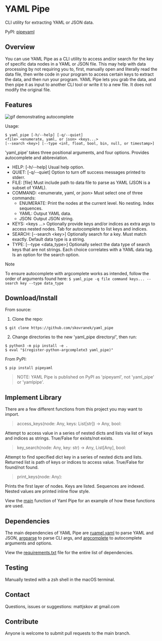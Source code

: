 # YAML Pipe
CLI utility for extracting YAML or JSON data.

PyPI: [pipeyaml](https://pypi.org/project/pipeyaml/)

## Overview
You can use YAML Pipe as a CLI utility to access and/or search for the key of specific data nodes in a YAML or JSON file. This may help with data processing by not requiring you to, first, manually open and literally read the data file, then write code in your program to access certain keys to extract the data, and then run your program. YAML Pipe lets you grab the data, and then pipe it as input to another CLI tool or write it to a new file. It does not modify the original file.

## Features
![gif demonstrating autocomplete](https://giphy.com/embed/3Cr2pmLEYblDojgqlg)

Usage:

```
$ yaml_pipe [-h/--help] [-q/--quiet]
<file> <enumerate, yaml, or json> <keys...>
[--search <key>] [--type <int, float, bool, bin, null, or timestamp>]
```

'yaml\_pipe' takes three positional arguments, and four options. Provides autocomplete and abbreviation.

- HELP: [-h/--help] Usual help option.
- QUIET: [-q/--quiet] Option to turn off success messages printed to stderr.
- FILE: [file] Must include path to data file to parse as YAML (JSON is a subset of YAML).
- COMMAND: \<enumerate, yaml, or json> Must select one of three commands:
  - ENUMERATE: Print the nodes at the current level. No nesting. Index sequences.
  - YAML: Output YAML data.
  - JSON: Output JSON string.
- KEYS: \<keys ...> Optionally provide keys and/or indices as extra args to access nested nodes. Tab for autocomplete to list keys and indices.
- SEARCH: [--search \<key>] Optionally search for a key. Must match exactly. Default data type is a string.
- TYPE: [--type \<data\_type>] Optionally select the data type of search keys that are not strings. Each choice correlates with a YAML data tag. Is an option for the search option.

> [!NOTE]
> To ensure autocomplete with argcomplete works as intended, follow the order of arguments found here:
> `$ yaml_pipe -q file command keys... --search key --type data_type`

## Download/Install
From source:
1) Clone the repo:

```
$ git clone https://github.com/skovranek/yaml_pipe
```

2) Change directories to the new 'yaml\_pipe directory/', then run:

```
$ python3 -m pip install -e .
$ eval "$(register-python-argcomplete3 yaml_pipe)"
```

From PyPI:

```
$ pip install pipeyaml
```

> NOTE:
> YAML Pipe is published on PyPI as 'pipeyaml', not 'yaml\_pipe' or 'yamlpipe'.

## Implement Library

There are a few different functions from this project you may want to import.

> access\_keys(node: Any, keys: List[str]) -> Any, bool:

Attempt to access value in a series of nested dicts and lists via list of keys and indices as strings. True/False for exists/not exists.

> key\_search(node: Any, key: str) -> Any, List[Any], bool:

Attempt to find specified dict key in a series of nested dicts and lists. Returned list is path of keys or indices to access value. True/False for found/not found.

> print\_keys(node: Any):

Prints the first layer of nodes. Keys are listed. Sequences are indexed. Nested values are printed inline flow style.

View the [main](hhhttps://github.com/skovranek/yaml_pipe/blob/main/requirements.txt) function of Yaml Pipe for an example of how these functions are used.

## Dependencies
The main dependencies of YAML Pipe are [ruamel.yaml](https://pypi.org/project/ruamel.yaml/) to parse YAML and JSON, [argparse](https://docs.python.org/3/library/argparse.html) to parse CLI args, and [argcomplete](https://pypi.org/project/argcomplete/) to autocomplete arguments and options.

View the [requirements.txt](https://github.com/skovranek/yaml_pipe/blob/main/requirements.txt) file for the entire list of dependencies.

## Testing

Manually tested with a zsh shell in the macOS terminal.

## Contact

Questions, issues or suggestions: mattjskov at gmail.com

## Contribute

Anyone is welcome to submit pull requests to the main branch.
